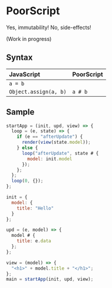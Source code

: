# PoorScript

Yes, immutability! No, side-effects!

(Work in progress)

## Syntax
|JavaScript|PoorScript|
|:--|:--|
|`a = b`||
|`Object.assign(a, b)`|`a # b`|

## Sample
```javascript
startApp = (init, upd, view) => {
  loop = (e, state) => {
    if (e == "afterUpdate") {
      render(view(state.model));
    } else {
      loop("afterUpdate", state # {
        model: init.model
      });
    };
  };
  loop(0, {});
};

init = {
  model: {
    title: "Hello"
  }
};

upd = (e, model) => {
  model # {
    title: e.data
  };
};

view = (model) => {
  "<h1>" + model.title + "</h1>";
};
main = startApp(init, upd, view);
```
